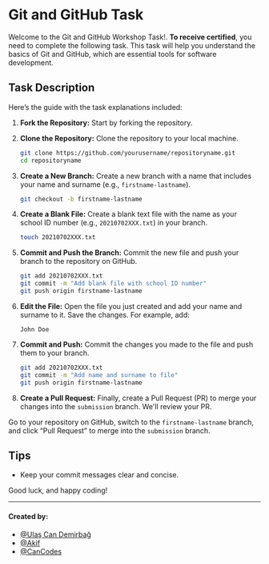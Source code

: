 # Git and GitHub Task

Welcome to the Git and GitHub Workshop Task!. **To receive certified**, you need to complete the following task. This task will help you understand the basics of Git and GitHub, which are essential tools for software development.

## Task Description

Here’s the guide with the task explanations included:

1. **Fork the Repository:** Start by forking the repository.

2. **Clone the Repository:** Clone the repository to your local machine.

   ```bash
   git clone https://github.com/yourusername/repositoryname.git
   cd repositoryname
   ```

3. **Create a New Branch:** Create a new branch with a name that includes your name and surname (e.g., `firstname-lastname`).

   ```bash
   git checkout -b firstname-lastname
   ```

4. **Create a Blank File:** Create a blank text file with the name as your school ID number (e.g., `20210702XXX.txt`) in your branch.

   ```bash
   touch 20210702XXX.txt
   ```

5. **Commit and Push the Branch:** Commit the new file and push your branch to the repository on GitHub.

   ```bash
   git add 20210702XXX.txt
   git commit -m "Add blank file with school ID number"
   git push origin firstname-lastname
   ```

6. **Edit the File:** Open the file you just created and add your name and surname to it. Save the changes. For example, add:

   ```
   John Doe
   ```

7. **Commit and Push:** Commit the changes you made to the file and push them to your branch.

   ```bash
   git add 20210702XXX.txt
   git commit -m "Add name and surname to file"
   git push origin firstname-lastname
   ```

8. **Create a Pull Request:** Finally, create a Pull Request (PR) to merge your changes into the `submission` branch. We'll review your PR.

Go to your repository on GitHub, switch to the `firstname-lastname` branch, and click “Pull Request” to merge into the `submission` branch.

## Tips

- Keep your commit messages clear and concise.

Good luck, and happy coding!

---

#### Created by:

- [@Ulaş Can Demirbağ](https://github.com/ulascan54)
- [@Akif](https://github.com/AkifSahn)
- [@CanCodes](https://github.com/CanCodes)
